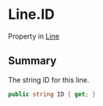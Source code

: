 # Line.ID

Property in [Line](/docs/api/csharp/yarn.line.md)

## Summary


The string ID for this line.


```csharp
public string ID { get; }
```

